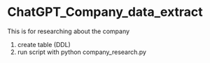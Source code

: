 # ChatGPT_Company_data_extract
This is for researching about the company
1) create table (DDL)
2) run script with python company_research.py <company name ike IBM>
